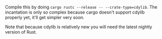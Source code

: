 Compile this by doing `cargo rustc --release -- --crate-type=cdylib`. The incantation is only so complex because cargo doesn't support cdylib properly yet, it'll get simpler very soon.

Note that because cdylib is relatively new you will need the latest nightly version of Rust.
